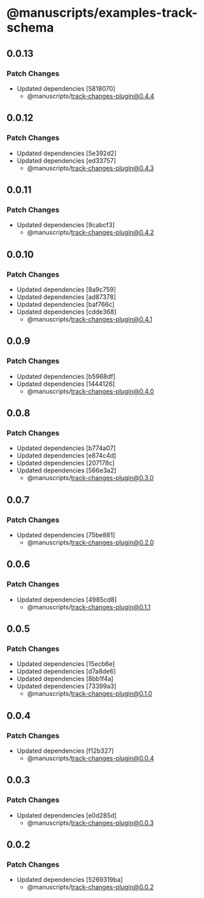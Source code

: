 # @manuscripts/examples-track-schema

## 0.0.13

### Patch Changes

- Updated dependencies [5818070]
  - @manuscripts/track-changes-plugin@0.4.4

## 0.0.12

### Patch Changes

- Updated dependencies [5e392d2]
- Updated dependencies [ed33757]
  - @manuscripts/track-changes-plugin@0.4.3

## 0.0.11

### Patch Changes

- Updated dependencies [9cabcf3]
  - @manuscripts/track-changes-plugin@0.4.2

## 0.0.10

### Patch Changes

- Updated dependencies [8a9c759]
- Updated dependencies [ad87378]
- Updated dependencies [baf766c]
- Updated dependencies [cdde368]
  - @manuscripts/track-changes-plugin@0.4.1

## 0.0.9

### Patch Changes

- Updated dependencies [b5968df]
- Updated dependencies [1444126]
  - @manuscripts/track-changes-plugin@0.4.0

## 0.0.8

### Patch Changes

- Updated dependencies [b774a07]
- Updated dependencies [e874c4d]
- Updated dependencies [207178c]
- Updated dependencies [566e3a2]
  - @manuscripts/track-changes-plugin@0.3.0

## 0.0.7

### Patch Changes

- Updated dependencies [75be881]
  - @manuscripts/track-changes-plugin@0.2.0

## 0.0.6

### Patch Changes

- Updated dependencies [4985cd8]
  - @manuscripts/track-changes-plugin@0.1.1

## 0.0.5

### Patch Changes

- Updated dependencies [15ecb6e]
- Updated dependencies [d7a8de6]
- Updated dependencies [8bb1f4a]
- Updated dependencies [73399a3]
  - @manuscripts/track-changes-plugin@0.1.0

## 0.0.4

### Patch Changes

- Updated dependencies [f12b327]
  - @manuscripts/track-changes-plugin@0.0.4

## 0.0.3

### Patch Changes

- Updated dependencies [e0d285d]
  - @manuscripts/track-changes-plugin@0.0.3

## 0.0.2

### Patch Changes

- Updated dependencies [5269319ba]
  - @manuscripts/track-changes-plugin@0.0.2
